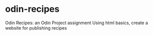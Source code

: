 # odin-recipes
Odin Recipes: an Odin Project assignment
Using html basics, create a website for publishing recipes